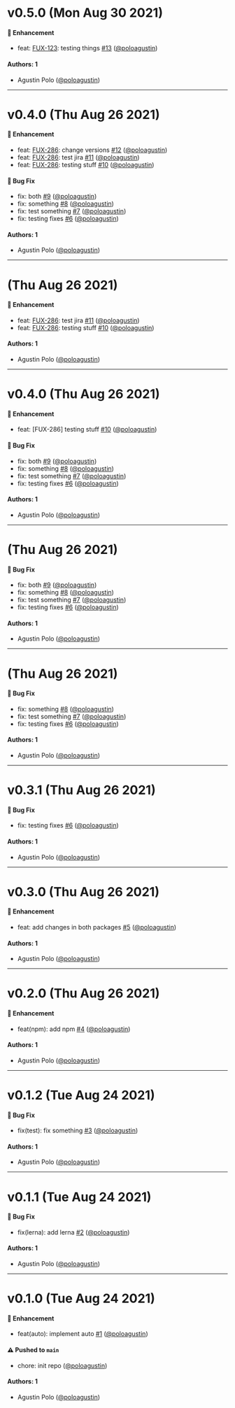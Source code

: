 # v0.5.0 (Mon Aug 30 2021)

#### 🚀 Enhancement

- feat: [FUX-123](https://symend.atlassian.net/browse/FUX-123): testing things [#13](https://github.com/poloagustin/auto-demo/pull/13) ([@poloagustin](https://github.com/poloagustin))

#### Authors: 1

- Agustin Polo ([@poloagustin](https://github.com/poloagustin))

---

# v0.4.0 (Thu Aug 26 2021)

#### 🚀 Enhancement

- feat: [FUX-286](https://symend.atlassian.net/FUX-286): change versions [#12](https://github.com/poloagustin/auto-demo/pull/12) ([@poloagustin](https://github.com/poloagustin))
- feat: [FUX-286](https://symend.atlassian.net/FUX-286): test jira [#11](https://github.com/poloagustin/auto-demo/pull/11) ([@poloagustin](https://github.com/poloagustin))
- feat: [FUX-286](https://symend.atlassian.net/FUX-286): testing stuff [#10](https://github.com/poloagustin/auto-demo/pull/10) ([@poloagustin](https://github.com/poloagustin))

#### 🐛 Bug Fix

- fix: both [#9](https://github.com/poloagustin/auto-demo/pull/9) ([@poloagustin](https://github.com/poloagustin))
- fix: something [#8](https://github.com/poloagustin/auto-demo/pull/8) ([@poloagustin](https://github.com/poloagustin))
- fix: test something [#7](https://github.com/poloagustin/auto-demo/pull/7) ([@poloagustin](https://github.com/poloagustin))
- fix: testing fixes [#6](https://github.com/poloagustin/auto-demo/pull/6) ([@poloagustin](https://github.com/poloagustin))

#### Authors: 1

- Agustin Polo ([@poloagustin](https://github.com/poloagustin))

---

# (Thu Aug 26 2021)

#### 🚀 Enhancement

- feat: [FUX-286](https://symend.atlassian.net/FUX-286): test jira [#11](https://github.com/poloagustin/auto-demo/pull/11) ([@poloagustin](https://github.com/poloagustin))
- feat: [FUX-286](https://symend.atlassian.net/FUX-286): testing stuff [#10](https://github.com/poloagustin/auto-demo/pull/10) ([@poloagustin](https://github.com/poloagustin))

#### Authors: 1

- Agustin Polo ([@poloagustin](https://github.com/poloagustin))

---

# v0.4.0 (Thu Aug 26 2021)

#### 🚀 Enhancement

- feat: [FUX-286] testing stuff [#10](https://github.com/poloagustin/auto-demo/pull/10) ([@poloagustin](https://github.com/poloagustin))

#### 🐛 Bug Fix

- fix: both [#9](https://github.com/poloagustin/auto-demo/pull/9) ([@poloagustin](https://github.com/poloagustin))
- fix: something [#8](https://github.com/poloagustin/auto-demo/pull/8) ([@poloagustin](https://github.com/poloagustin))
- fix: test something [#7](https://github.com/poloagustin/auto-demo/pull/7) ([@poloagustin](https://github.com/poloagustin))
- fix: testing fixes [#6](https://github.com/poloagustin/auto-demo/pull/6) ([@poloagustin](https://github.com/poloagustin))

#### Authors: 1

- Agustin Polo ([@poloagustin](https://github.com/poloagustin))

---

# (Thu Aug 26 2021)

#### 🐛 Bug Fix

- fix: both [#9](https://github.com/poloagustin/auto-demo/pull/9) ([@poloagustin](https://github.com/poloagustin))
- fix: something [#8](https://github.com/poloagustin/auto-demo/pull/8) ([@poloagustin](https://github.com/poloagustin))
- fix: test something [#7](https://github.com/poloagustin/auto-demo/pull/7) ([@poloagustin](https://github.com/poloagustin))
- fix: testing fixes [#6](https://github.com/poloagustin/auto-demo/pull/6) ([@poloagustin](https://github.com/poloagustin))

#### Authors: 1

- Agustin Polo ([@poloagustin](https://github.com/poloagustin))

---

# (Thu Aug 26 2021)

#### 🐛 Bug Fix

- fix: something [#8](https://github.com/poloagustin/auto-demo/pull/8) ([@poloagustin](https://github.com/poloagustin))
- fix: test something [#7](https://github.com/poloagustin/auto-demo/pull/7) ([@poloagustin](https://github.com/poloagustin))
- fix: testing fixes [#6](https://github.com/poloagustin/auto-demo/pull/6) ([@poloagustin](https://github.com/poloagustin))

#### Authors: 1

- Agustin Polo ([@poloagustin](https://github.com/poloagustin))

---

# v0.3.1 (Thu Aug 26 2021)

#### 🐛 Bug Fix

- fix: testing fixes [#6](https://github.com/poloagustin/auto-demo/pull/6) ([@poloagustin](https://github.com/poloagustin))

#### Authors: 1

- Agustin Polo ([@poloagustin](https://github.com/poloagustin))

---

# v0.3.0 (Thu Aug 26 2021)

#### 🚀 Enhancement

- feat: add changes in both packages [#5](https://github.com/poloagustin/auto-demo/pull/5) ([@poloagustin](https://github.com/poloagustin))

#### Authors: 1

- Agustin Polo ([@poloagustin](https://github.com/poloagustin))

---

# v0.2.0 (Thu Aug 26 2021)

#### 🚀 Enhancement

- feat(npm): add npm [#4](https://github.com/poloagustin/auto-demo/pull/4) ([@poloagustin](https://github.com/poloagustin))

#### Authors: 1

- Agustin Polo ([@poloagustin](https://github.com/poloagustin))

---

# v0.1.2 (Tue Aug 24 2021)

#### 🐛 Bug Fix

- fix(test): fix something [#3](https://github.com/poloagustin/auto-demo/pull/3) ([@poloagustin](https://github.com/poloagustin))

#### Authors: 1

- Agustin Polo ([@poloagustin](https://github.com/poloagustin))

---

# v0.1.1 (Tue Aug 24 2021)

#### 🐛 Bug Fix

- fix(lerna): add lerna [#2](https://github.com/poloagustin/auto-demo/pull/2) ([@poloagustin](https://github.com/poloagustin))

#### Authors: 1

- Agustin Polo ([@poloagustin](https://github.com/poloagustin))

---

# v0.1.0 (Tue Aug 24 2021)

#### 🚀 Enhancement

- feat(auto): implement auto [#1](https://github.com/poloagustin/auto-demo/pull/1) ([@poloagustin](https://github.com/poloagustin))

#### ⚠️ Pushed to `main`

- chore: init repo ([@poloagustin](https://github.com/poloagustin))

#### Authors: 1

- Agustin Polo ([@poloagustin](https://github.com/poloagustin))
